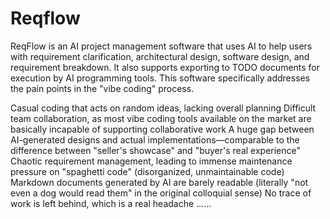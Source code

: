 # Reqflow
ReqFlow is an AI project management software that uses AI to help users with requirement clarification, architectural design, software design, and requirement breakdown. It also supports exporting to TODO documents for execution by AI programming tools. This software specifically addresses the pain points in the "vibe coding" process.

Casual coding that acts on random ideas, lacking overall planning
Difficult team collaboration, as most vibe coding tools available on the market are basically incapable of supporting collaborative work
A huge gap between AI-generated designs and actual implementations—comparable to the difference between "seller's showcase" and "buyer's real experience"
Chaotic requirement management, leading to immense maintenance pressure on "spaghetti code" (disorganized, unmaintainable code)
Markdown documents generated by AI are barely readable (literally "not even a dog would read them" in the original colloquial sense)
No trace of work is left behind, which is a real headache
......
